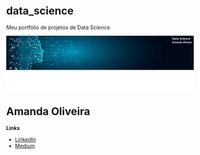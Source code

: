 # data_science
Meu portfólio de projetos de Data Science

<p align="center">
  <img src="banner_github.png" >
</p>  

# Amanda Oliveira


**Links**
* [LinkedIn](www.linkedin.com/in/amanda-rafaela-de-oliveira-66634817)
* [Medium](https://medium.com/@amanda_oliveira)
